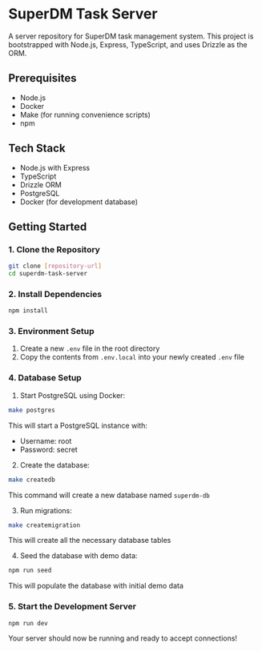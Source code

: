 # SuperDM Task Server

A server repository for SuperDM task management system. This project is bootstrapped with Node.js, Express, TypeScript, and uses Drizzle as the ORM.

## Prerequisites

- Node.js
- Docker
- Make (for running convenience scripts)
- npm

## Tech Stack

- Node.js with Express
- TypeScript
- Drizzle ORM
- PostgreSQL
- Docker (for development database)

## Getting Started

### 1. Clone the Repository

```bash
git clone [repository-url]
cd superdm-task-server
```

### 2. Install Dependencies

```bash
npm install
```

### 3. Environment Setup

1. Create a new `.env` file in the root directory
2. Copy the contents from `.env.local` into your newly created `.env` file

### 4. Database Setup

1. Start PostgreSQL using Docker:
```bash
make postgres
```
This will start a PostgreSQL instance with:
- Username: root
- Password: secret

2. Create the database:
```bash
make createdb
```
This command will create a new database named `superdm-db`

3. Run migrations:
```bash
make createmigration
```
This will create all the necessary database tables

4. Seed the database with demo data:
```bash
npm run seed
```
This will populate the database with initial demo data

### 5. Start the Development Server

```bash
npm run dev
```

Your server should now be running and ready to accept connections!